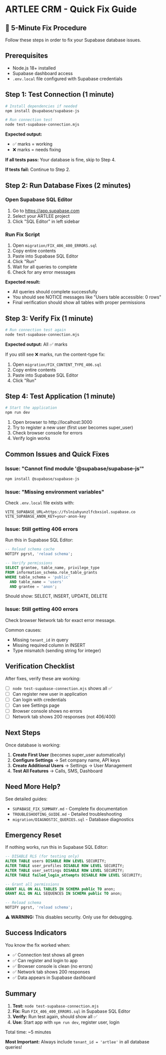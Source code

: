 # ARTLEE CRM - Quick Fix Guide

## 🚀 5-Minute Fix Procedure

Follow these steps in order to fix your Supabase database issues.

## Prerequisites

- Node.js 18+ installed
- Supabase dashboard access
- `.env.local` file configured with Supabase credentials

## Step 1: Test Connection (1 minute)

```bash
# Install dependencies if needed
npm install @supabase/supabase-js

# Run connection test
node test-supabase-connection.mjs
```

**Expected output:**
- ✅ marks = working
- ❌ marks = needs fixing

**If all tests pass:** Your database is fine, skip to Step 4.

**If tests fail:** Continue to Step 2.

## Step 2: Run Database Fixes (2 minutes)

### Open Supabase SQL Editor
1. Go to https://app.supabase.com
2. Select your ARTLEE project
3. Click "SQL Editor" in left sidebar

### Run Fix Script
1. Open `migration/FIX_406_400_ERRORS.sql`
2. Copy entire contents
3. Paste into Supabase SQL Editor
4. Click "Run"
5. Wait for all queries to complete
6. Check for any error messages

**Expected result:**
- All queries should complete successfully
- You should see NOTICE messages like "Users table accessible: 0 rows"
- Final verification should show all tables with proper permissions

## Step 3: Verify Fix (1 minute)

```bash
# Run connection test again
node test-supabase-connection.mjs
```

**Expected output:** All ✅ marks

If you still see ❌ marks, run the content-type fix:

1. Open `migration/FIX_CONTENT_TYPE_406.sql`
2. Copy entire contents
3. Paste into Supabase SQL Editor
4. Click "Run"

## Step 4: Test Application (1 minute)

```bash
# Start the application
npm run dev
```

1. Open browser to http://localhost:3000
2. Try to register a new user (first user becomes super_user)
3. Check browser console for errors
4. Verify login works

## Common Issues and Quick Fixes

### Issue: "Cannot find module '@supabase/supabase-js'"

```bash
npm install @supabase/supabase-js
```

### Issue: "Missing environment variables"

Check `.env.local` file exists with:
```env
VITE_SUPABASE_URL=https://fslniuhyunzlfcbxsiol.supabase.co
VITE_SUPABASE_ANON_KEY=your-anon-key
```

### Issue: Still getting 406 errors

Run this in Supabase SQL Editor:
```sql
-- Reload schema cache
NOTIFY pgrst, 'reload schema';

-- Verify permissions
SELECT grantee, table_name, privilege_type
FROM information_schema.role_table_grants
WHERE table_schema = 'public'
  AND table_name = 'users'
  AND grantee = 'anon';
```

Should show: SELECT, INSERT, UPDATE, DELETE

### Issue: Still getting 400 errors

Check browser Network tab for exact error message.

Common causes:
- Missing `tenant_id` in query
- Missing required column in INSERT
- Type mismatch (sending string for integer)

## Verification Checklist

After fixes, verify these are working:

- [ ] `node test-supabase-connection.mjs` shows all ✅
- [ ] Can register new user in application
- [ ] Can login with credentials
- [ ] Can see Settings page
- [ ] Browser console shows no errors
- [ ] Network tab shows 200 responses (not 406/400)

## Next Steps

Once database is working:

1. **Create First User** (becomes super_user automatically)
2. **Configure Settings** → Set company name, API keys
3. **Create Additional Users** → Settings → User Management
4. **Test All Features** → Calls, SMS, Dashboard

## Need More Help?

See detailed guides:
- `SUPABASE_FIX_SUMMARY.md` - Complete fix documentation
- `TROUBLESHOOTING_GUIDE.md` - Detailed troubleshooting
- `migration/DIAGNOSTIC_QUERIES.sql` - Database diagnostics

## Emergency Reset

If nothing works, run this in Supabase SQL Editor:

```sql
-- DISABLE RLS (for testing only)
ALTER TABLE users DISABLE ROW LEVEL SECURITY;
ALTER TABLE user_profiles DISABLE ROW LEVEL SECURITY;
ALTER TABLE user_settings DISABLE ROW LEVEL SECURITY;
ALTER TABLE failed_login_attempts DISABLE ROW LEVEL SECURITY;

-- Grant all permissions
GRANT ALL ON ALL TABLES IN SCHEMA public TO anon;
GRANT ALL ON ALL SEQUENCES IN SCHEMA public TO anon;

-- Reload schema
NOTIFY pgrst, 'reload schema';
```

⚠️ **WARNING:** This disables security. Only use for debugging.

## Success Indicators

You know the fix worked when:
- ✅ Connection test shows all green
- ✅ Can register and login to app
- ✅ Browser console is clean (no errors)
- ✅ Network tab shows 200 responses
- ✅ Data appears in Supabase dashboard

## Summary

1. **Test:** `node test-supabase-connection.mjs`
2. **Fix:** Run `FIX_406_400_ERRORS.sql` in Supabase SQL Editor
3. **Verify:** Run test again, should show all ✅
4. **Use:** Start app with `npm run dev`, register user, login

Total time: ~5 minutes

**Most Important:** Always include `tenant_id = 'artlee'` in all database queries!
